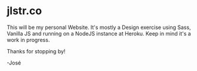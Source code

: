 # jlstr.co

This will be my personal Website. It's mostly a Design exercise using Sass, Vanilla JS and running on a NodeJS instance at Heroku. Keep in mind it's a work in progress.

Thanks for stopping by!

-José
